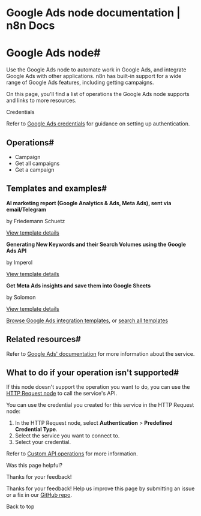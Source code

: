 # Google Ads node documentation | n8n Docs

[ ](https://github.com/n8n-io/n8n-docs/edit/main/docs/integrations/builtin/app-nodes/n8n-nodes-base.googleads.md "Edit this page")

# Google Ads node#

Use the Google Ads node to automate work in Google Ads, and integrate Google Ads with other applications. n8n has built-in support for a wide range of Google Ads features, including getting campaigns. 

On this page, you'll find a list of operations the Google Ads node supports and links to more resources.

Credentials

Refer to [Google Ads credentials](../../credentials/google/) for guidance on setting up authentication. 

## Operations#

  * Campaign
  * Get all campaigns
  * Get a campaign

## Templates and examples#

**AI marketing report (Google Analytics & Ads, Meta Ads), sent via email/Telegram**

by Friedemann Schuetz

[View template details](https://n8n.io/workflows/2783-ai-marketing-report-google-analytics-and-ads-meta-ads-sent-via-emailtelegram/)

**Generating New Keywords and their Search Volumes using the Google Ads API**

by Imperol

[View template details](https://n8n.io/workflows/2695-generating-new-keywords-and-their-search-volumes-using-the-google-ads-api/)

**Get Meta Ads insights and save them into Google Sheets**

by Solomon

[View template details](https://n8n.io/workflows/2714-get-meta-ads-insights-and-save-them-into-google-sheets/)

[Browse Google Ads integration templates](https://n8n.io/integrations/google-ads/), or [search all templates](https://n8n.io/workflows/)

## Related resources#

Refer to [Google Ads' documentation](https://developers.google.com/google-ads/api/docs/start) for more information about the service.

## What to do if your operation isn't supported#

If this node doesn't support the operation you want to do, you can use the [HTTP Request node](../../core-nodes/n8n-nodes-base.httprequest/) to call the service's API.

You can use the credential you created for this service in the HTTP Request node: 

  1. In the HTTP Request node, select **Authentication** > **Predefined Credential Type**.
  2. Select the service you want to connect to.
  3. Select your credential.

Refer to [Custom API operations](../../../custom-operations/) for more information.

Was this page helpful? 

Thanks for your feedback! 

Thanks for your feedback! Help us improve this page by submitting an issue or a fix in our [GitHub repo](https://github.com/n8n-io/n8n-docs). 

Back to top